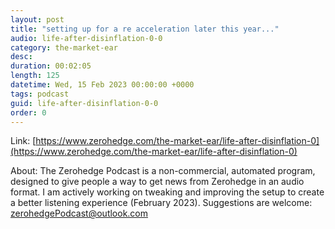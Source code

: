 ```yaml
---
layout: post
title: "setting up for a re acceleration later this year..."
audio: life-after-disinflation-0-0
category: the-market-ear
desc: 
duration: 00:02:05
length: 125
datetime: Wed, 15 Feb 2023 00:00:00 +0000
tags: podcast
guid: life-after-disinflation-0-0
order: 0
---
```



Link: [https://www.zerohedge.com/the-market-ear/life-after-disinflation-0](https://www.zerohedge.com/the-market-ear/life-after-disinflation-0)

About: The Zerohedge Podcast is a non-commercial, automated program, designed to give people a way to get news from Zerohedge in an audio format.  I am actively working on tweaking and improving the setup to create a better listening experience (February 2023).  Suggestions are welcome: [zerohedgePodcast@outlook.com](mailto:zerohedgePodcast@outlook.com)